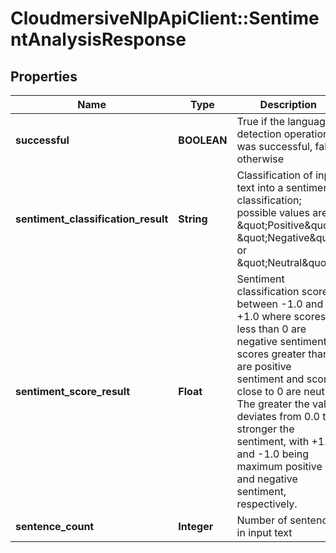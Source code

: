# CloudmersiveNlpApiClient::SentimentAnalysisResponse

## Properties
Name | Type | Description | Notes
------------ | ------------- | ------------- | -------------
**successful** | **BOOLEAN** | True if the language detection operation was successful, false otherwise | [optional] 
**sentiment_classification_result** | **String** | Classification of input text into a sentiment classification; possible values are \&quot;Positive\&quot;, \&quot;Negative\&quot; or \&quot;Neutral\&quot; | [optional] 
**sentiment_score_result** | **Float** | Sentiment classification score between -1.0 and +1.0 where scores less than 0 are negative sentiment, scores greater than 0 are positive sentiment and scores close to 0 are neutral.  The greater the value deviates from 0.0 the stronger the sentiment, with +1.0 and -1.0 being maximum positive and negative sentiment, respectively. | [optional] 
**sentence_count** | **Integer** | Number of sentences in input text | [optional] 


